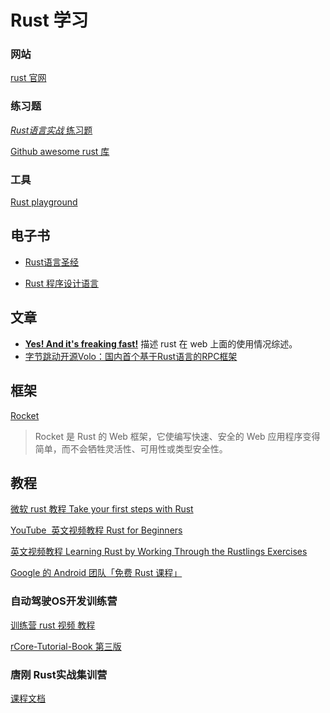 # Rust 学习


<!--more-->

###   网站

[rust 官网](https://www.rust-lang.org/)

### 练习题

[*Rust语言实战* 练习题](https://github.com/sunface/rust-by-practice/blob/master/zh-CN/src/why-exercise.md)

[Github awesome rust 库](https://github.com/rust-unofficial/awesome-rust)

### 工具

[Rust playground](https://play.rust-lang.org/?version=stable&mode=debug&edition=2021)

## 电子书

* [Rust语言圣经](https://course.rs/about-book.html)

* [Rust 程序设计语言](https://kaisery.github.io/trpl-zh-cn/title-page.html#rust-程序设计语言)

## 文章

* [**Yes! And it's freaking fast!**](https://www.arewewebyet.org/) 描述 rust 在 web 上面的使用情况综述。
* [字节跳动开源Volo：国内首个基于Rust语言的RPC框架](https://mp.weixin.qq.com/s/UioQazQGDME3a0Ej4W0OTg)

## 框架

[Rocket](https://rocket.rs/v0.5-rc/guide/)

> Rocket 是 Rust 的 Web 框架，它使编写快速、安全的 Web 应用程序变得简单，而不会牺牲灵活性、可用性或类型安全性。

## 教程

[微软 rust 教程 Take your first steps with Rust](https://learn.microsoft.com/en-us/training/paths/rust-first-steps/)

[YouTube  英文视频教程 Rust for Beginners](https://www.youtube.com/playlist?list=PLlrxD0HtieHjbTjrchBwOVks_sr8EVW1x)

[英文视频教程 Learning Rust by Working Through the Rustlings Exercises](https://egghead.io/courses/learning-rust-by-solving-the-rustlings-exercises-a722)

[Google 的 Android 团队「免费 Rust 课程」](https://google.github.io/comprehensive-rust/index.html)



### 自动驾驶OS开发训练营

[训练营 rust 视频 教程](https://cicvedu.com/course/101)

[rCore-Tutorial-Book 第三版](https://rcore-os.cn/rCore-Tutorial-Book-v3/index.html)



### 唐刚 Rust实战集训营

[课程文档](https://www.yuque.com/fenbushishiyanshi/dnvgnq)

